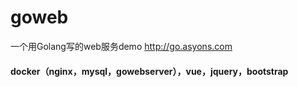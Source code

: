 # goweb

一个用Golang写的web服务demo
http://go.asyons.com

#### docker（nginx，mysql，gowebserver），vue，jquery，bootstrap
